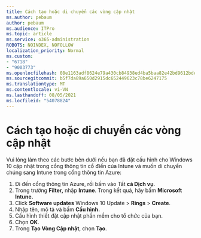 ```yaml
---
title: Cách tạo hoặc di chuyển các vòng cập nhật
ms.author: pebaum
author: pebaum
ms.audience: ITPro
ms.topic: article
ms.service: o365-administration
ROBOTS: NOINDEX, NOFOLLOW
localization_priority: Normal
ms.custom:
- "6718"
- "9003773"
ms.openlocfilehash: 08e1163adf8624e79a430cb84938ed4ba5baa82e42bd9612bde8ad18efd0b3cb
ms.sourcegitcommit: b5f7da89a650d2915dc652449623c78be6247175
ms.translationtype: MT
ms.contentlocale: vi-VN
ms.lasthandoff: 08/05/2021
ms.locfileid: "54078824"
---
```

# <a name="how-to-create-or-migrate-update-rings"></a>Cách tạo hoặc di chuyển các vòng cập nhật

Vui lòng làm theo các bước bên dưới nếu bạn đã đặt cấu hình cho Windows 10 cập nhật trong cổng thông tin cổ điển của Intune và muốn di chuyển chúng sang Intune trong cổng thông tin Azure:

1. Đi đến cổng thông tin Azure, rồi bấm vào Tất **cả Dịch vụ**.
2. Trong trường **Filter,** nhập **Intune**. Trong kết quả, hãy bấm **Microsoft Intune.**
3. Click **Software updates** Windows 10 Update  >  **Rings**  >  **Create**.
4. Nhập tên, mô tả và bấm **Cấu hình.**
5. Cấu hình thiết đặt cập nhật phần mềm cho tổ chức của bạn.
6. Chọn **OK**.
7. Trong **Tạo Vòng Cập nhật**, chọn **Tạo**.
